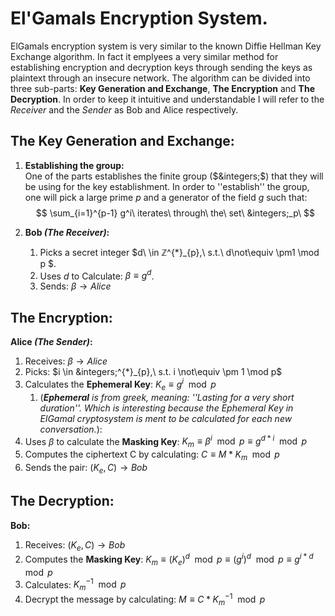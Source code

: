 # El'Gamals Encryption System.
ElGamals encryption system is very similar to the known Diffie Hellman Key Exchange algorithm. In fact it emplyees a very similar method for establishing encryption and decryption keys through sending the keys as plaintext through an insecure network. 
The algorithm can be divided into three sub-parts: **Key Generation and Exchange**, **The Encryption** and **The Decryption**. 
In order to keep it intuitive and understandable I will refer to the _Receiver_ and the _Sender_ as Bob and Alice respectively.
## The Key Generation and Exchange:
1. **Establishing the group:**\
One of the parts establishes the finite group ($&integers;$) that they will be using for the key establishment. In order to ''establish'' the group,
one will pick a large prime $p$ and a generator of the field $g$ such that:
$$
\sum_{i=1}^{p-1} g^i\ iterates\ through\ the\ set\ &integers;_p\
$$

2. **Bob _(The Receiver)_:**
   1. Picks a secret integer $d\ \in &integers;^{*}_{p},\ s.t.\ d\not\equiv \pm1 \mod p $.
   2. Uses $d$ to Calculate: $\beta \equiv g^d$.
   3. Sends: $\beta \to Alice$

## The Encryption:

**Alice _(The Sender)_:**
   1. Receives: $\beta \to Alice$
   2. Picks: $i \in &integers;^{*}_{p},\ s.t. i \not\equiv \pm 1 \mod p$
   3. Calculates the **Ephemeral Key**: $K_{e} \equiv g^{i} \mod p$
      1. (_**Ephemeral** is from greek, meaning: ''Lasting for a very short duration''. Which is interesting because the Ephemeral Key in ElGamal cryptosystem is ment to be calculated for each new conversation._):
   4. Uses $\beta$ to calculate the **Masking Key**: $K_{m} \equiv \beta^{i} \mod p \equiv g^{d*i} \mod p$
   5. Computes the ciphertext C by calculating: $C\equiv M*K_{m} \mod p$
   6. Sends the pair: $(K_{e}, C) \to Bob$


## The Decryption:
**Bob:**
1. Receives: $(K_{e}, C) \to Bob$
2. Computes the **Masking Key**: $K_m \equiv (K_{e})^d \mod p \equiv (g^i)^d \mod p \equiv g^{i*d} \mod p$
3. Calculates: $K_{m}^{-1} \mod p$
3. Decrypt the message by calculating: $M \equiv C*K_{m}^{-1} \mod p$